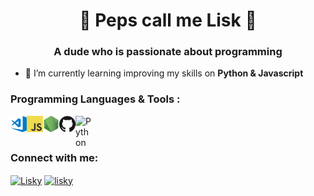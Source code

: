 <h1 align="center">💫 Peps call me Lisk 💫</h1>
<h3 align="center">A dude who is passionate about programming</h3>

- 🌱 I’m currently learning improving my skills on **Python & Javascript**


### Programming Languages & Tools :

<img align="left" alt="Visual Studio Code" width="26px" src="https://raw.githubusercontent.com/github/explore/80688e429a7d4ef2fca1e82350fe8e3517d3494d/topics/visual-studio-code/visual-studio-code.png" />
<img align="left" alt="JavaScript" width="26px" src="https://raw.githubusercontent.com/github/explore/80688e429a7d4ef2fca1e82350fe8e3517d3494d/topics/javascript/javascript.png" />
<img align="left" alt="Node.js" width="26px" src="https://raw.githubusercontent.com/github/explore/80688e429a7d4ef2fca1e82350fe8e3517d3494d/topics/nodejs/nodejs.png" />
<img align="left" alt="GitHub" width="26px" src="https://raw.githubusercontent.com/github/explore/78df643247d429f6cc873026c0622819ad797942/topics/github/github.png" />
<img align="left" alt="Python" width="26px" src="http://assets.stickpng.com/images/5848152fcef1014c0b5e4967.png" />
                                             

<br />
<br />

<p align="left">
<h3 align="left">Connect with me:</h3>
<a href="http:gmail.com__" target="blank"><img align="center" src="https://cdn.icon-icons.com/icons2/2631/PNG/512/gmail_new_logo_icon_159149.png" alt="Lisky" height="30" width="40" /></a>
<a href="https://discord.com/users/680256568914083907/" target="blank"><img align="center" src="https://cdn4.iconfinder.com/data/icons/vector-brand-logos/40/Discord-512.png" alt="lisky" height="30" width="40" /></a>
</p>
